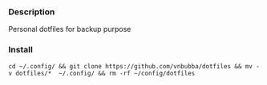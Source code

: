 ### Description
Personal dotfiles for backup purpose

### Install
```
cd ~/.config/ && git clone https://github.com/vnbubba/dotfiles && mv -v dotfiles/*  ~/.config/ && rm -rf ~/config/dotfiles
```

